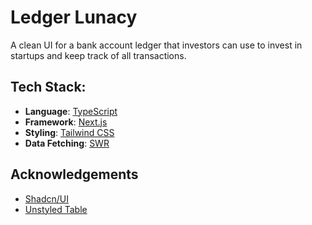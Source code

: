 # Ledger Lunacy

A clean UI for a bank account ledger that investors can use to invest in startups and keep track of all transactions.

## Tech Stack:

- **Language**: [TypeScript](https://www.typescriptlang.org)
- **Framework**: [Next.js](https://nextjs.org)
- **Styling**: [Tailwind CSS](https://tailwindcss.com)
- **Data Fetching**: [SWR](https://swr.vercel.app/docs/getting-started)

## Acknowledgements

- [Shadcn/UI](https://ui.shadcn.com)
- [Unstyled Table](https://unstyled-table.vercel.app)
